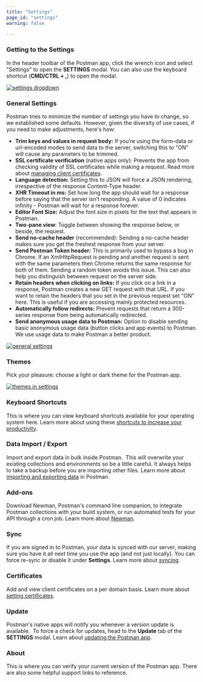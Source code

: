 ```yaml
---
title: "Settings"
page_id: "settings"
warning: false

---
```


### Getting to the Settings

In the header toolbar of the Postman app, click the wrench icon and select "Settings" to open the **SETTINGS** modal. You can also use the keyboard shortcut (**CMD/CTRL + ,**) to open the modal.

[![settings dropdown](https://assets.postman.com/postman-docs/WS-settings.png)](https://assets.postman.com/postman-docs/WS-settings.png)

### General Settings

Postman tries to minimize the number of settings you have to change, so we established some defaults. However, given the diversity of use cases, if you need to make adjustments, here's how:

   *   **Trim keys and values in request body:** If you’re using the form-data or url-encoded modes to send data to the server, switching this to "ON" will cause any parameters to be trimmed.
   *   **SSL certificate verification** (native apps only): Prevents the app from checking validity of SSL certificates while making a request. Read more about [managing client certificates](/docs/postman/sending_api_requests/certificates/).
   *   **Language detection:** Setting this to JSON will force a JSON rendering, irrespective of the response Content-Type header.
   *   **XHR Timeout in ms:** Set how long the app should wait for a response before saying that the server isn’t responding. A value of 0 indicates infinity - Postman will wait for a response forever.
   *   **Editor Font Size:** Adjust the font size in pixels for the text that appears in Postman.
   *   **Two-pane view**: Toggle between showing the response below, or beside, the request.
   *   **Send no-cache header** (recommended): Sending a no-cache header makes sure you get the freshest response from your server.
   *   **Send Postman Token header:** This is primarily used to bypass a bug in Chrome. If an XmlHttpRequest is pending and another request is sent with the same parameters then Chrome returns the same response for both of them. Sending a random token avoids this issue. This can also help you distinguish between request on the server side. 
   *   **Retain headers when clicking on links:** If you click on a link in a response, Postman creates a new GET request with that URL. If you want to retain the headers that you set in the previous request set "ON" here. This is useful if you are accessing mainly protected resources.
   *   **Automatically follow redirects:** Prevent requests that return a 300-series response from being automatically redirected. 
   *   **Send anonymous usage data to Postman:** Option to disable sending basic anonymous usage data (button clicks and app events) to Postman. We use usage data to make Postman a better product.

[![general settings](https://assets.postman.com/postman-docs/58492184.png)](https://assets.postman.com/postman-docs/58492184.png)

### Themes

Pick your pleasure: choose a light or dark theme for the Postman app.

[![themes in settings](https://assets.postman.com/postman-docs/58492628.png)](https://assets.postman.com/postman-docs/58492628.png)

### Keyboard Shortcuts

This is where you can view keyboard shortcuts available for your operating system here. Learn more about using these [shortcuts to increase your productivity](https://learning.getpostman.com/docs/postman/launching_postman/navigating_postman/).

### Data Import / Export

Import and export data in bulk inside Postman.  This will overwrite your existing collections and environments so be a little careful. It always helps to take a backup before you are importing other files. Learn more about [importing and exporting data](https://learning.getpostman.com/docs/postman/collections/data_formats/) in Postman.

### Add-ons

Download Newman, Postman's command line companion, to integrate Postman collections with your build system, or run automated tests for your API through a cron job. Learn more about [Newman](https://learning.getpostman.com/docs/postman/collection_runs/command_line_integration_with_newman/). 

### Sync

If you are signed in to Postman, your data is synced with our server, making sure you have it all next time you use the app (and not just locally). You can force re-sync or disable it under **Settings**. Learn more about [syncing](https://learning.getpostman.com/docs/postman/launching_postman/syncing/).

### Certificates

Add and view client certificates on a per domain basis. Learn more about [setting certificates](https://learning.getpostman.com/docs/postman/sending_api_requests/certificates/).

### Update

Postman's native apps will notify you whenever a version update is available.  To force a check for updates, head to the **Update** tab of the **SETTINGS** modal. Learn about [updating the Postman app](https://learning.getpostman.com/docs/postman/launching_postman/installation_and_updates/).

### About

This is where you can verify your current version of the Postman app. There are also some helpful support links to reference.
